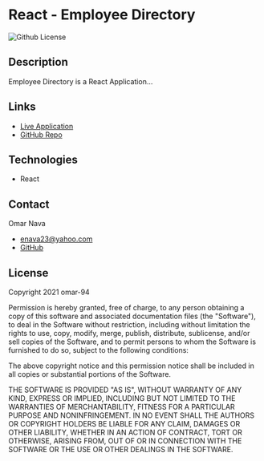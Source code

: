 # React - Employee Directory
![Github License](https://img.shields.io/badge/license-MIT-blue)

## Description
Employee Directory is a React Application...

## Links
- [Live Application](https://omar-94.github.io/react-employee-directory/)
- [GitHub Repo](https://github.com/omar-94/react-employee-directory)

## Technologies
- React


## Contact 
Omar Nava  
- enava23@yahoo.com  
- [GitHub](https://github.com/omar-94)

## License

Copyright 2021 omar-94

Permission is hereby granted, free of charge, to any person obtaining a copy of this software and associated documentation files (the "Software"), to deal in the Software without restriction, including without limitation the rights to use, copy, modify, merge, publish, distribute, sublicense, and/or sell copies of the Software, and to permit persons to whom the Software is furnished to do so, subject to the following conditions:

The above copyright notice and this permission notice shall be included in all copies or substantial portions of the Software.

THE SOFTWARE IS PROVIDED "AS IS", WITHOUT WARRANTY OF ANY KIND, EXPRESS OR IMPLIED, INCLUDING BUT NOT LIMITED TO THE WARRANTIES OF MERCHANTABILITY, FITNESS FOR A PARTICULAR PURPOSE AND NONINFRINGEMENT. IN NO EVENT SHALL THE AUTHORS OR COPYRIGHT HOLDERS BE LIABLE FOR ANY CLAIM, DAMAGES OR OTHER LIABILITY, WHETHER IN AN ACTION OF CONTRACT, TORT OR OTHERWISE, ARISING FROM, OUT OF OR IN CONNECTION WITH THE SOFTWARE OR THE USE OR OTHER DEALINGS IN THE SOFTWARE.

